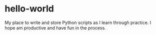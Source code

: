 # hello-world
My place to write and store Python scripts as I learn through practice.
I hope am productive and have fun in the process.

